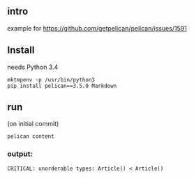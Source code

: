 
## intro

example for https://github.com/getpelican/pelican/issues/1591


## Install

needs Python 3.4

```
mktmpenv -p /usr/bin/python3
pip install pelican==3.5.0 Markdown
```

## run

(on initial commit)

```
pelican content
```

### output:
```
CRITICAL: unorderable types: Article() < Article()
```


